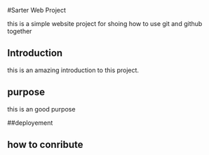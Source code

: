 #Sarter Web Project 

this is a simple website project for shoing  how to 
use git and github together

## Introduction

this is an amazing introduction to this project.

## purpose

this is an good purpose 

##deployement

## how to conribute


